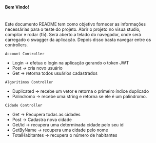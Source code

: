 **Bem Vindo!**
# 
Este documento README tem como objetivo fornecer as informações necessárias para o teste do projeto.
 Abrir o projeto no visua studio, compilar e rodar (f5).
 Será aberto a telado do navegador, onde será carregado o swagger da aplicação.
 Depois disso basta navegar entre os controllers.
 
` Account Controller `
- Login -> efetua o login na aplicação gerando o token JWT
- Post -> cria novo usuário
- Get -> retorna todos usuários cadastrados
 
`Algoritimos Controller`
  - Duplicated -> recebe um vetor e retorna o primeiro índice duplicado
  - Palindromo -> recebe uma string e retorna se ele é um palindromo.
 
`Cidade Controller`
- Get -> Recupera todas as cidades
- Post -> Cadastra nova cidade
- Get/id -> recupera uma determinada cidade pelo seu id
- GetByName -> recupera uma cidade pelo nome
- TotalHabitantes -> recupera o número de habitantes
